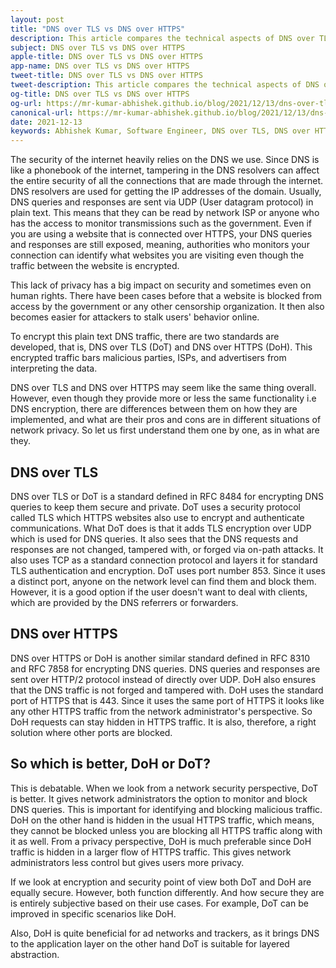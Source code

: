 ```yaml
---
layout: post
title: "DNS over TLS vs DNS over HTTPS"
description: This article compares the technical aspects of DNS over TLS and DNS over HTTPS. It weighs pros and cons of both and compares which is suitable in which scenario.
subject: DNS over TLS vs DNS over HTTPS
apple-title: DNS over TLS vs DNS over HTTPS
app-name: DNS over TLS vs DNS over HTTPS
tweet-title: DNS over TLS vs DNS over HTTPS
tweet-description: This article compares the technical aspects of DNS over TLS and DNS over HTTPS. It weighs pros and cons of both and compares which is suitable in which scenario.
og-title: DNS over TLS vs DNS over HTTPS
og-url: https://mr-kumar-abhishek.github.io/blog/2021/12/13/dns-over-tls-vs-dns-over-https
canonical-url: https://mr-kumar-abhishek.github.io/blog/2021/12/13/dns-over-tls-vs-dns-over-https
date: 2021-12-13
keywords: Abhishek Kumar, Software Engineer, DNS over TLS, DNS over HTTPS, DoT, DoH, network, security, networking, DNS
---
```


The security of the internet heavily relies on the DNS we use. Since DNS is like a phonebook of the internet, tampering in the DNS resolvers can affect the entire security of all the connections that are made through the internet. DNS resolvers are used for getting the IP addresses of the domain. Usually, DNS queries and responses are sent via UDP (User datagram protocol) in plain text. This means that they can be read by network ISP or anyone who has the access to monitor transmissions such as the government. Even if you are using a website that is connected over HTTPS, your DNS queries and responses are still exposed, meaning, authorities who monitors your connection can identify what websites you are visiting even though the traffic between the website is encrypted. 

This lack of privacy has a big impact on security and sometimes even on human rights. There have been cases before that a website is blocked from access by the government or any other censorship organization.  It then also becomes easier for attackers to stalk users' behavior online. 

To encrypt this plain text DNS traffic, there are two standards are developed, that is, DNS over TLS (DoT) and DNS over HTTPS (DoH). This encrypted traffic bars malicious parties, ISPs, and advertisers from interpreting the data. 

DNS over TLS and DNS over HTTPS may seem like the same thing overall. However, even though they provide more or less the same functionality i.e DNS encryption, there are differences between them on how they are implemented, and what are their pros and cons are in different situations of network privacy. So let us first understand them one by one, as in what are they.

## DNS over TLS

DNS over TLS or DoT is a standard defined in RFC 8484 for encrypting DNS queries to keep them secure and private. DoT uses a security protocol called TLS which HTTPS websites also use to encrypt and authenticate communications. What DoT does is that it adds TLS encryption over UDP which is used for DNS queries. It also sees that the DNS requests and responses are not changed, tampered with, or forged via on-path attacks. It also uses TCP as a standard connection protocol and layers it for standard TLS authentication and encryption. DoT uses port number 853. Since it uses a distinct port, anyone on the network level can find them and block them. However, it is a good option if the user doesn't want to deal with clients, which are provided by the DNS referrers or forwarders.


## DNS over HTTPS

DNS over HTTPS or DoH is another similar standard defined in RFC 8310 and RFC 7858 for encrypting DNS queries. DNS queries and responses are sent over HTTP/2 protocol instead of directly over UDP. DoH also ensures that the DNS traffic is not forged and tampered with. DoH uses the standard port of HTTPS  that is 443. Since it uses the same port of HTTPS it looks like any other HTTPS traffic from the network administrator's perspective. So DoH requests can stay hidden in HTTPS traffic. It is also, therefore, a right solution where other ports are blocked.

## So which is better, DoH or DoT?

This is debatable. When we look from a network security perspective, DoT is better. It gives network administrators the option to monitor and block DNS queries. This is important for identifying and blocking malicious traffic. DoH on the other hand is hidden in the usual HTTPS traffic, which means, they cannot be blocked unless you are blocking all HTTPS traffic along with it as well.  From a privacy perspective, DoH is much preferable since DoH traffic is hidden in a larger flow of HTTPS traffic. This gives network administrators less control but gives users more privacy.

If we look at encryption and security point of view both DoT and DoH are equally secure. However, both function differently. And how secure they are is entirely subjective based on their use cases. For example, DoT can be improved in specific scenarios like DoH.

Also, DoH is quite beneficial for ad networks and trackers, as it brings DNS to the application layer on the other hand DoT is suitable for layered abstraction.


